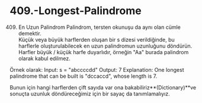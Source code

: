 # 409.-Longest-Palindrome
409. En Uzun Palindrom
Palindrom, tersten okunuşu da aynı olan cümle demektir.<br>
Küçük veya büyük harflerden oluşan bir s dizesi verildiğinde, bu harflerle oluşturulabilecek en uzun palindromun uzunluğunu döndürün.
Harfler büyük / küçük harfe duyarlıdır, örneğin "Aa" burada palindrom olarak kabul edilmez.<br>

Örnek olarak:
Input: s = "abccccdd"
Output: 7
Explanation: One longest palindrome that can be built is "dccaccd", whose length is 7.<br>

Bunun için hangi harflerden çift sayıda var ona bakabiliriz**(Dictionary)**ve sonuçta uzunluk döndüreceğimiz için bir sayaç da tanımlamalıyız.

